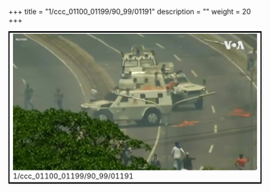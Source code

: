 +++
title = "1/ccc_01100_01199/90_99/01191"
description = ""
weight = 20
+++

<table style="border:2px solid black;max-width:800px;max-height:800px;" 
><tr><td>
<img class="center-fit-jpg"
src="/jpg_/aaa_20190430_NxaOmWaI8sI_01190.jpg">
1/ccc_01100_01199/90_99/01191
</img></td></tr></table>
